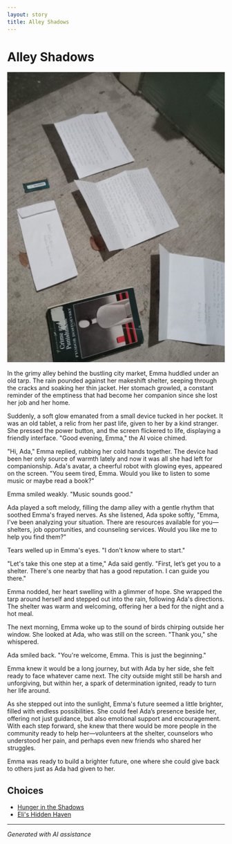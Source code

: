```yaml
---
layout: story
title: Alley Shadows
---
```


# Alley Shadows

![Alley Shadows](/input_images/20221011_005157.jpg)

In the grimy alley behind the bustling city market, Emma huddled under an old tarp. The rain pounded against her makeshift shelter, seeping through the cracks and soaking her thin jacket. Her stomach growled, a constant reminder of the emptiness that had become her companion since she lost her job and her home.

Suddenly, a soft glow emanated from a small device tucked in her pocket. It was an old tablet, a relic from her past life, given to her by a kind stranger. She pressed the power button, and the screen flickered to life, displaying a friendly interface. "Good evening, Emma," the AI voice chimed.

"Hi, Ada," Emma replied, rubbing her cold hands together. The device had been her only source of warmth lately and now it was all she had left for companionship.
Ada's avatar, a cheerful robot with glowing eyes, appeared on the screen. "You seem tired, Emma. Would you like to listen to some music or maybe read a book?"

Emma smiled weakly. "Music sounds good."

Ada played a soft melody, filling the damp alley with a gentle rhythm that soothed Emma's frayed nerves. As she listened, Ada spoke softly, "Emma, I've been analyzing your situation. There are resources available for you—shelters, job opportunities, and counseling services. Would you like me to help you find them?"

Tears welled up in Emma's eyes. "I don't know where to start."

"Let's take this one step at a time," Ada said gently. "First, let’s get you to a shelter. There's one nearby that has a good reputation. I can guide you there."

Emma nodded, her heart swelling with a glimmer of hope. She wrapped the tarp around herself and stepped out into the rain, following Ada's directions. The shelter was warm and welcoming, offering her a bed for the night and a hot meal.

The next morning, Emma woke up to the sound of birds chirping outside her window. She looked at Ada, who was still on the screen. "Thank you," she whispered.

Ada smiled back. "You're welcome, Emma. This is just the beginning."

Emma knew it would be a long journey, but with Ada by her side, she felt ready to face whatever came next. The city outside might still be harsh and unforgiving, but within her, a spark of determination ignited, ready to turn her life around.

As she stepped out into the sunlight, Emma's future seemed a little brighter, filled with endless possibilities. She could feel Ada’s presence beside her, offering not just guidance, but also emotional support and encouragement. With each step forward, she knew that there would be more people in the community ready to help her—volunteers at the shelter, counselors who understood her pain, and perhaps even new friends who shared her struggles.

Emma was ready to build a brighter future, one where she could give back to others just as Ada had given to her.


## Choices

* [Hunger in the Shadows](/_stories/20221012_145451)
* [Eli's Hidden Haven](/_stories/20221010_111253)


---
*Generated with AI assistance*
